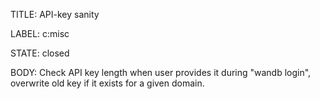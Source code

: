 TITLE:
API-key sanity

LABEL:
c:misc

STATE:
closed

BODY:
Check API key length when user provides it during "wandb login", overwrite old key if it exists for a given domain.

